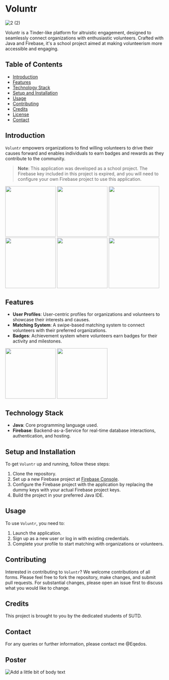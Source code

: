 # Voluntr

![2 (2)](https://github.com/Eqedos/Voluntr1D/assets/113342246/6f08048a-59b8-4278-8739-226bd0cc973f)

Voluntr is a Tinder-like platform for altruistic engagement, designed to seamlessly connect organizations with enthusiastic volunteers. Crafted with Java and Firebase, it's a school project aimed at making volunteerism more accessible and engaging.

## Table of Contents
- [Introduction](#introduction)
- [Features](#features)
- [Technology Stack](#technology-stack)
- [Setup and Installation](#setup-and-installation)
- [Usage](#usage)
- [Contributing](#contributing)
- [Credits](#credits)
- [License](#license)
- [Contact](#contact)

## Introduction
`Voluntr` empowers organizations to find willing volunteers to drive their causes forward and enables individuals to earn badges and rewards as they contribute to the community.

> **Note**: This application was developed as a school project. The Firebase key included in this project is expired, and you will need to configure your own Firebase project to use this application.

<p float="left">
  <img src="https://github.com/Eqedos/Voluntr1D/assets/113342246/73510e88-7d0e-4585-9775-20e00d14cc56" width="160" />
  <img src="https://github.com/Eqedos/Voluntr1D/assets/113342246/46dfa4ae-1528-48f0-ab8c-58d7f6785bd2" width="160" /> 
  <img src="https://github.com/Eqedos/Voluntr1D/assets/113342246/4adc8fba-635a-4a3a-838d-d314c7ecde81" width="160" />
  <img src="https://github.com/Eqedos/Voluntr1D/assets/113342246/af5fee8a-24cc-4920-94d3-c0fe07bee17d" width="160" />
  <img src="https://github.com/Eqedos/Voluntr1D/assets/113342246/6871973e-8e5e-467c-bd00-42affb4ffd08" width="160" />
  <img src="https://github.com/Eqedos/Voluntr1D/assets/113342246/f51c07ff-d78e-49da-8416-f6e7c957b50c" width="160" />
</p>

## Features
- **User Profiles**: User-centric profiles for organizations and volunteers to showcase their interests and causes.
- **Matching System**: A swipe-based matching system to connect volunteers with their preferred organizations.
- **Badges**: Achievement system where volunteers earn badges for their activity and milestones.

<p float="left">
  <img src="https://github.com/Eqedos/Voluntr1D/assets/113342246/a491bbbe-d417-487c-b6ae-fdaef326dc6a" width="160" />
  <img src="https://github.com/Eqedos/Voluntr1D/assets/113342246/35ab6445-6e70-4d6f-898c-b02e65f6ccac" width="160" />
</p>

## Technology Stack
- **Java**: Core programming language used.
- **Firebase**: Backend-as-a-Service for real-time database interactions, authentication, and hosting.

## Setup and Installation
To get `Voluntr` up and running, follow these steps:

1. Clone the repository.
2. Set up a new Firebase project at [Firebase Console](https://console.firebase.google.com/).
3. Configure the Firebase project with the application by replacing the dummy keys with your actual Firebase project keys.
4. Build the project in your preferred Java IDE.

## Usage
To use `Voluntr`, you need to:

1. Launch the application.
2. Sign up as a new user or log in with existing credentials.
3. Complete your profile to start matching with organizations or volunteers.

## Contributing
Interested in contributing to `Voluntr`? We welcome contributions of all forms. Please feel free to fork the repository, make changes, and submit pull requests. For substantial changes, please open an issue first to discuss what you would like to change.

## Credits
This project is brought to you by the dedicated students of SUTD.

## Contact
For any queries or further information, please contact me @Eqedos.

## Poster

![Add a little bit of body text](https://github.com/Eqedos/Voluntr1D/assets/113342246/7bf73ed6-086c-4a35-a807-a49175b0f319)


